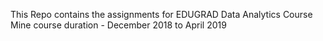 This Repo contains the assignments for EDUGRAD Data Analytics Course 
Mine course duration - December 2018 to April 2019
